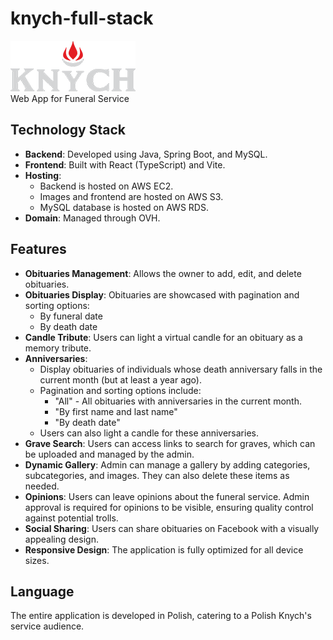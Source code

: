 # knych-full-stack
![Knych Logo](/logo-knych-white.png) 
<br>
Web App for Funeral Service


## Technology Stack

- **Backend**: Developed using Java, Spring Boot, and MySQL.
- **Frontend**: Built with React (TypeScript) and Vite.
- **Hosting**:
  - Backend is hosted on AWS EC2.
  - Images and frontend are hosted on AWS S3.
  - MySQL database is hosted on AWS RDS.
- **Domain**: Managed through OVH.



## Features

- **Obituaries Management**: Allows the owner to add, edit, and delete obituaries.
- **Obituaries Display**: Obituaries are showcased with pagination and sorting options:
  - By funeral date
  - By death date
- **Candle Tribute**: Users can light a virtual candle for an obituary as a memory tribute.
- **Anniversaries**:
  - Display obituaries of individuals whose death anniversary falls in the current month (but at least a year ago).
  - Pagination and sorting options include:
    - "All" - All obituaries with anniversaries in the current month.
    - "By first name and last name"
    - "By death date"
  - Users can also light a candle for these anniversaries.
- **Grave Search**: Users can access links to search for graves, which can be uploaded and managed by the admin.
- **Dynamic Gallery**: Admin can manage a gallery by adding categories, subcategories, and images. They can also delete these items as needed.
- **Opinions**: Users can leave opinions about the funeral service. Admin approval is required for opinions to be visible, ensuring quality control against potential trolls.
- **Social Sharing**: Users can share obituaries on Facebook with a visually appealing design.
- **Responsive Design**: The application is fully optimized for all device sizes.

## Language

The entire application is developed in Polish, catering to a Polish Knych's service audience.

